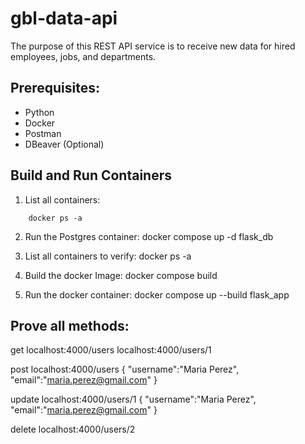 # gbl-data-api
The purpose of this REST API service is to receive new data for hired employees, jobs, and departments.


## Prerequisites:
- Python
- Docker
- Postman 
- DBeaver (Optional)

## Build and Run Containers
1. List all containers:
```
    docker ps -a
```
2. Run the Postgres container:
    docker compose up -d flask_db

3. List all containers to verify:
    docker ps -a

4. Build the docker Image:
    docker compose build

5. Run the docker container:
    docker compose up --build flask_app

## Prove all methods:

get
localhost:4000/users
localhost:4000/users/1

post
localhost:4000/users
{
    "username":"Maria Perez",
    "email":"maria.perez@gmail.com"
}

update
localhost:4000/users/1
{
    "username":"Maria Perez",
    "email":"maria.perez@gmail.com"
}

delete
localhost:4000/users/2